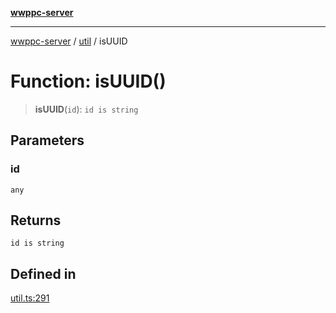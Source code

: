 [**wwppc-server**](../../README.md)

***

[wwppc-server](../../modules.md) / [util](../README.md) / isUUID

# Function: isUUID()

> **isUUID**(`id`): `id is string`

## Parameters

### id

`any`

## Returns

`id is string`

## Defined in

[util.ts:291](https://github.com/WWPPC/WWPPC-server/blob/ee3abdd1c71a13a423c7eb75f79ad6723d0eebfc/src/util.ts#L291)

